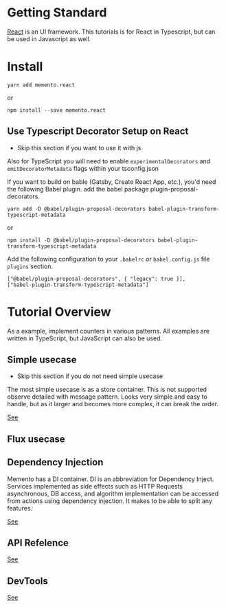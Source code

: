 # Getting Standard

[React](https://reactjs.org/) is an UI framework.
This tutorials is for React in Typescript, but can be used in Javascript as well.

# Install

```
yarn add memento.react
```

or

```
npm install --save memento.react
```

## Use Typescript Decorator Setup on React

- Skip this section if you want to use it with js

Also for TypeScript you will need to enable ```experimentalDecorators``` and ```emitDecoratorMetadata``` flags within your tsconfig.json

If you want to build on bable (Gatsby, Create React App, etc.), you'd need the following Babel plugin.
add the babel package plugin-proposal-decorators.

```
yarn add -D @babel/plugin-proposal-decorators babel-plugin-transform-typescript-metadata
```
or
```
npm install -D @babel/plugin-proposal-decorators babel-plugin-transform-typescript-metadata
```

Add the following configuration to your ```.babelrc``` or ```babel.config.js``` file ```plugins``` section.

```
["@babel/plugin-proposal-decorators", { "legacy": true }],
["babel-plugin-transform-typescript-metadata"]
```

# Tutorial Overview

As a example, implement counters in various patterns.
All examples are written in TypeScript, but JavaScript can also be used.

## Simple usecase

- Skip this section if you do not need simple usecase

The most simple usecase is as a store container.
This is not supported observe detailed with message pattern.
Looks very simple and easy to handle,
but as it larger and becomes more complex, it can break the order.

[See](./Simple.md)

## Flux usecase

## Dependency Injection

Memento has a DI container.
DI is an abbreviation for Dependency Inject.
Services implemented as side effects such as 
HTTP Requests
asynchronous,
DB access,
and algorithm implementation 
can be accessed from actions using dependency injection.
It makes to be able to split any features.


[See](./DependencyInjection.md)

## API Refelence

[See](./API.md)

## DevTools

[See](./DevTools.md)